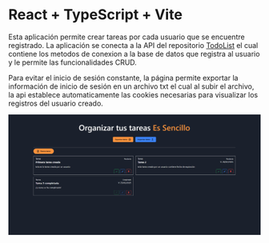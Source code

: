# React + TypeScript + Vite

Esta aplicación permite crear tareas por cada usuario que se encuentre registrado. La aplicación se conecta a la API del repositorio [TodoList](https://github.com/conettoovando/TODOList) el cual contiene los metodos de conexion a la base de datos que registra al usuario y le permite las funcionalidades CRUD.

Para evitar el inicio de sesión constante, la página permite exportar la información de inicio de sesión en un archivo txt el cual al subir el archivo, la api establece automaticamente las cookies necesarias para visualizar los registros del usuario creado.

![Alt text](./src/assets/images/app.png)